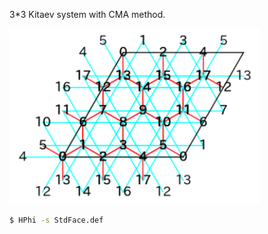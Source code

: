 3*3 Kitaev system with CMA method.

<img src="lattice.png" width="400">

``` bash
$ HPhi -s StdFace.def
```
